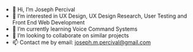 - 👋 Hi, I’m Joseph Percival
- 👀 I’m interested in UX Design, UX Design Research, User Testing and Front End Web Development
- 🌱 I’m currently learning Voice Command Systems
- 💞️ I’m looking to collaborate on similar projects
- 📫 Contact me by email: joseph.m.percival@gmail.com 
